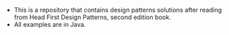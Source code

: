 - This is a repository that contains design patterns solutions after reading from Head First Design Patterns, second edition book.
- All examples are in Java.
